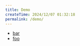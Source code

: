 ```yaml
---
title: Demo
createTime: 2024/12/07 01:32:18
permalink: /demo/
---
```


- [bar](./bar.md)
- [foo](./foo.md)
